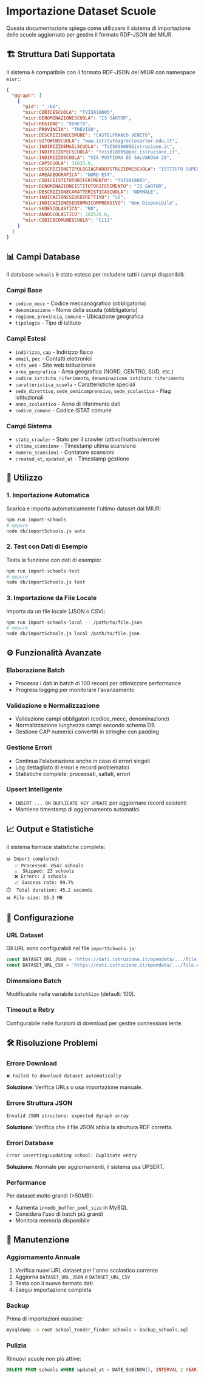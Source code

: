 # Importazione Dataset Scuole

Questa documentazione spiega come utilizzare il sistema di importazione delle scuole aggiornato per gestire il formato RDF-JSON del MIUR.

## 🏗️ Struttura Dati Supportata

Il sistema è compatibile con il formato RDF-JSON del MIUR con namespace `miur:`:

```json
{
  "@graph": [
    {
      "@id": "_:b0",
      "miur:CODICESCUOLA": "TVIS018005",
      "miur:DENOMINAZIONESCUOLA": "IS SARTOR",
      "miur:REGIONE": "VENETO",
      "miur:PROVINCIA": "TREVISO",
      "miur:DESCRIZIONECOMUNE": "CASTELFRANCO VENETO",
      "miur:SITOWEBSCUOLA": "www.istitutoagrariosartor.edu.it",
      "miur:INDIRIZZOEMAILSCUOLA": "TVIS018005@istruzione.it",
      "miur:INDIRIZZOPECSCUOLA": "tvis018005@pec.istruzione.it",
      "miur:INDIRIZZOSCUOLA": "VIA POSTIOMA DI SALVAROSA 28",
      "miur:CAPSCUOLA": 31033.0,
      "miur:DESCRIZIONETIPOLOGIAGRADOISTRUZIONESCUOLA": "ISTITUTO SUPERIORE",
      "miur:AREAGEOGRAFICA": "NORD EST",
      "miur:CODICEISTITUTORIFERIMENTO": "TVIS018005",
      "miur:DENOMINAZIONEISTITUTORIFERIMENTO": "IS SARTOR",
      "miur:DESCRIZIONECARATTERISTICASCUOLA": "NORMALE",
      "miur:INDICAZIONESEDEDIRETTIVO": "SI",
      "miur:INDICAZIONESEDEOMNICOMPRENSIVO": "Non Disponibile",
      "miur:SEDESCOLASTICA": "NO",
      "miur:ANNOSCOLASTICO": 202526.0,
      "miur:CODICECOMUNESCUOLA": "C111"
    }
  ]
}
```

## 📊 Campi Database

Il database `schools` è stato esteso per includere tutti i campi disponibili:

### Campi Base
- `codice_mecc` - Codice meccanografico (obbligatorio)
- `denominazione` - Nome della scuola (obbligatorio)
- `regione`, `provincia`, `comune` - Ubicazione geografica
- `tipologia` - Tipo di istituto

### Campi Estesi
- `indirizzo`, `cap` - Indirizzo fisico
- `email`, `pec` - Contatti elettronici
- `sito_web` - Sito web istituzionale
- `area_geografica` - Area geografica (NORD, CENTRO, SUD, etc.)
- `codice_istituto_riferimento`, `denominazione_istituto_riferimento`
- `caratteristica_scuola` - Caratteristiche speciali
- `sede_direttivo`, `sede_omnicomprensivo`, `sede_scolastica` - Flag istituzionali
- `anno_scolastico` - Anno di riferimento dati
- `codice_comune` - Codice ISTAT comune

### Campi Sistema
- `stato_crawler` - Stato per il crawler (attivo/inattivo/errore)
- `ultima_scansione` - Timestamp ultima scansione
- `numero_scansioni` - Contatore scansioni
- `created_at`, `updated_at` - Timestamp gestione

## 🚀 Utilizzo

### 1. Importazione Automatica
Scarica e importa automaticamente l'ultimo dataset dal MIUR:

```bash
npm run import-schools
# oppure
node db/importSchools.js auto
```

### 2. Test con Dati di Esempio
Testa la funzione con dati di esempio:

```bash
npm run import-schools-test
# oppure
node db/importSchools.js test
```

### 3. Importazione da File Locale
Importa da un file locale (JSON o CSV):

```bash
npm run import-schools-local -- /path/to/file.json
# oppure
node db/importSchools.js local /path/to/file.json
```

## ⚙️ Funzionalità Avanzate

### Elaborazione Batch
- Processa i dati in batch di 100 record per ottimizzare performance
- Progress logging per monitorare l'avanzamento

### Validazione e Normalizzazione
- Validazione campi obbligatori (codice_mecc, denominazione)
- Normalizzazione lunghezza campi secondo schema DB
- Gestione CAP numerici convertiti in stringhe con padding

### Gestione Errori
- Continua l'elaborazione anche in caso di errori singoli
- Log dettagliato di errori e record problematici
- Statistiche complete: processati, saltati, errori

### Upsert Intelligente
- `INSERT ... ON DUPLICATE KEY UPDATE` per aggiornare record esistenti
- Mantiene timestamp di aggiornamento automatici

## 📈 Output e Statistiche

Il sistema fornisce statistiche complete:

```
📊 Import completed:
   ✅ Processed: 8547 schools
   ⚠️  Skipped: 23 schools  
   ❌ Errors: 2 schools
   📈 Success rate: 99.7%
⏱️  Total duration: 45.2 seconds
📊 File size: 15.3 MB
```

## 🔧 Configurazione

### URL Dataset
Gli URL sono configurabili nel file `importSchools.js`:

```javascript
const DATASET_URL_JSON = 'https://dati.istruzione.it/opendata/.../file.json';
const DATASET_URL_CSV = 'https://dati.istruzione.it/opendata/.../file.csv';
```

### Dimensione Batch
Modificabile nella variabile `batchSize` (default: 100).

### Timeout e Retry
Configurabile nelle funzioni di download per gestire connessioni lente.

## 🛠️ Risoluzione Problemi

### Errore Download
```
❌ Failed to download dataset automatically
```
**Soluzione**: Verifica URLs o usa importazione manuale.

### Errore Struttura JSON
```
Invalid JSON structure: expected @graph array
```
**Soluzione**: Verifica che il file JSON abbia la struttura RDF corretta.

### Errori Database
```
Error inserting/updating school: Duplicate entry
```
**Soluzione**: Normale per aggiornamenti, il sistema usa UPSERT.

### Performance
Per dataset molto grandi (>50MB):
- Aumenta `innodb_buffer_pool_size` in MySQL
- Considera l'uso di batch più grandi
- Monitora memoria disponibile

## 🔄 Manutenzione

### Aggiornamento Annuale
1. Verifica nuovi URL dataset per l'anno scolastico corrente
2. Aggiorna `DATASET_URL_JSON` e `DATASET_URL_CSV`
3. Testa con il nuovo formato dati
4. Esegui importazione completa

### Backup
Prima di importazioni massive:
```bash
mysqldump -u root school_tender_finder schools > backup_schools.sql
```

### Pulizia
Rimuovi scuole non più attive:
```sql
DELETE FROM schools WHERE updated_at < DATE_SUB(NOW(), INTERVAL 2 YEAR);
```
